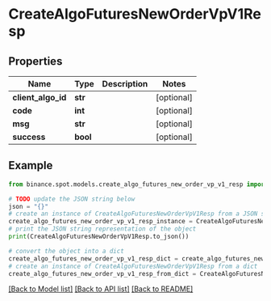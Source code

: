 # CreateAlgoFuturesNewOrderVpV1Resp


## Properties

Name | Type | Description | Notes
------------ | ------------- | ------------- | -------------
**client_algo_id** | **str** |  | [optional] 
**code** | **int** |  | [optional] 
**msg** | **str** |  | [optional] 
**success** | **bool** |  | [optional] 

## Example

```python
from binance.spot.models.create_algo_futures_new_order_vp_v1_resp import CreateAlgoFuturesNewOrderVpV1Resp

# TODO update the JSON string below
json = "{}"
# create an instance of CreateAlgoFuturesNewOrderVpV1Resp from a JSON string
create_algo_futures_new_order_vp_v1_resp_instance = CreateAlgoFuturesNewOrderVpV1Resp.from_json(json)
# print the JSON string representation of the object
print(CreateAlgoFuturesNewOrderVpV1Resp.to_json())

# convert the object into a dict
create_algo_futures_new_order_vp_v1_resp_dict = create_algo_futures_new_order_vp_v1_resp_instance.to_dict()
# create an instance of CreateAlgoFuturesNewOrderVpV1Resp from a dict
create_algo_futures_new_order_vp_v1_resp_from_dict = CreateAlgoFuturesNewOrderVpV1Resp.from_dict(create_algo_futures_new_order_vp_v1_resp_dict)
```
[[Back to Model list]](../README.md#documentation-for-models) [[Back to API list]](../README.md#documentation-for-api-endpoints) [[Back to README]](../README.md)


